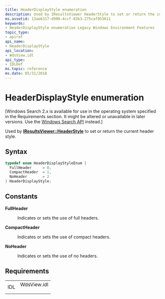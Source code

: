 ```yaml
---
title: HeaderDisplayStyle enumeration
description: Used by IResultsViewer HeaderStyle to set or return the current header style.
ms.assetid: 13ae6317-d990-4ccf-83b3-275caf953611
keywords:
- HeaderDisplayStyle enumeration Legacy Windows Environment Features
topic_type:
- apiref
api_name:
- HeaderDisplayStyle
api_location:
- WdsView.idl
api_type:
- IDLDef
ms.topic: reference
ms.date: 05/31/2018
---
```


# HeaderDisplayStyle enumeration

\[Windows Search 2.x is available for use in the operating system specified in the Requirements section. It might be altered or unavailable in later versions. Use the [Windows Search API](https://docs.microsoft.com/windows/desktop/search/-search-reference-entry-page) instead.\]

Used by [**IResultsViewer::HeaderStyle**](-search-2x-iresultsviewer-headerstyle.md) to set or return the current header style.

## Syntax


```C++
typedef enum HeaderDisplayStyleEnum { 
  FullHeader     = 0,
  CompactHeader  = 1,
  NoHeader       = 2
} HeaderDisplayStyle;
```



## Constants

<dl> <dt>

<span id="FullHeader"></span><span id="fullheader"></span><span id="FULLHEADER"></span>**FullHeader**
</dt> <dd>

Indicates or sets the use of full headers.

</dd> <dt>

<span id="CompactHeader"></span><span id="compactheader"></span><span id="COMPACTHEADER"></span>**CompactHeader**
</dt> <dd>

Indicates or sets the use of compact headers.

</dd> <dt>

<span id="NoHeader"></span><span id="noheader"></span><span id="NOHEADER"></span>**NoHeader**
</dt> <dd>

Indicates or sets the use of no headers.

</dd> </dl>

## Requirements



|                |                                                                                        |
|----------------|----------------------------------------------------------------------------------------|
| IDL<br/> | <dl> <dt>WdsView.idl</dt> </dl> |



 

 





